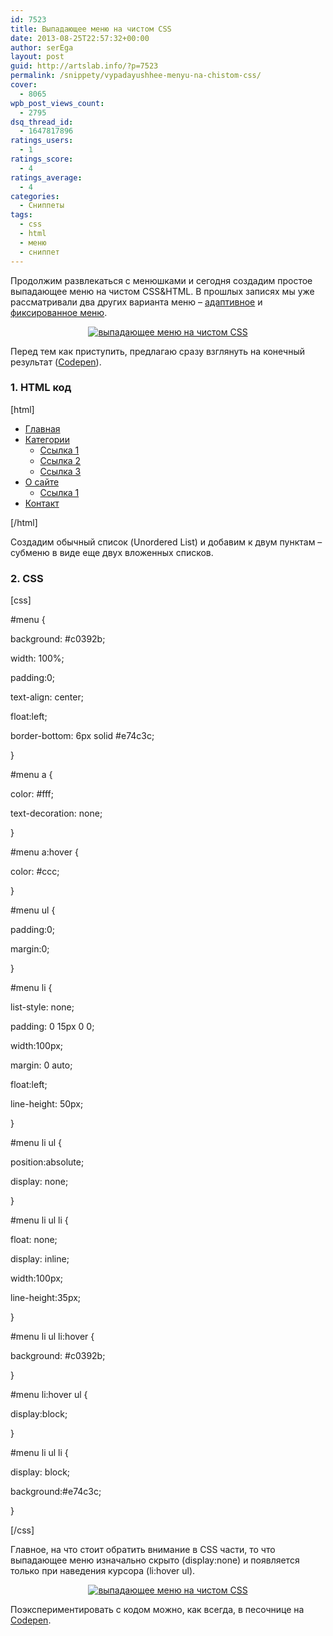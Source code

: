 ```yaml
---
id: 7523
title: Выпадающее меню на чистом CSS
date: 2013-08-25T22:57:32+00:00
author: serEga
layout: post
guid: http://artslab.info/?p=7523
permalink: /snippety/vypadayushhee-menyu-na-chistom-css/
cover:
  - 8065
wpb_post_views_count:
  - 2795
dsq_thread_id:
  - 1647817896
ratings_users:
  - 1
ratings_score:
  - 4
ratings_average:
  - 4
categories:
  - Сниппеты
tags:
  - css
  - html
  - меню
  - сниппет
---
```

Продолжим развлекаться с менюшками и сегодня создадим простое выпадающее меню на чистом CSS&HTML. В прошлых записях мы уже рассматривали два других варианта меню &#8211; [адаптивное](http://artslab.info/snippety/sozdaem-adaptivnoe-menyu/ "Создаем адаптивное меню") и [фиксированное меню](http://artslab.info/snippety/sozdaem-fiksirovannoe-navigacionnoe-menyu-otobrazhaemoe-pri-prokrutke-stranicy/ "Создаем фиксированное навигационное меню, отображаемое при прокрутке страницы").

<center>
  <a href="http://googledrive.com/host/0B9lHVSSSdxdxd0hjdUdmRzY3Tjg/dropdown_menu_css.png"><img src="http://googledrive.com/host/0B9lHVSSSdxdxd0hjdUdmRzY3Tjg/dropdown_menu_css-300x188.png" alt="выпадающее меню на чистом CSS" class="aligncenter size-medium wp-image-7532" srcset="http://googledrive.com/host/0B9lHVSSSdxdxd0hjdUdmRzY3Tjg/dropdown_menu_css-300x188.png 300w, http://googledrive.com/host/0B9lHVSSSdxdxd0hjdUdmRzY3Tjg/dropdown_menu_css.png 581w" sizes="(max-width: 300px) 100vw, 300px" /></a>
</center>



<!--more-->

Перед тем как приступить, предлагаю сразу взглянуть на конечный результат (<a href="http://codepen.io/4gray/pen/CoyJt" target="_blank">Codepen</a>).

### 1. HTML код

[html]

<ul id="menu">

<li><a href="#">Главная</a></li>

<li><a href="#">Категории</a>

<ul>

<li><a href="#">Ссылка 1</a></li>

<li><a href="#">Ссылка 2</a></li>

<li><a href="#">Ссылка 3</a></li>

</ul>

</li>

<li><a href="#">О сайте</a>

<ul>

<li><a href="#">Ссылка 1</a></li>

</ul>

</li>

<li><a href="#">Контакт</a></li>

</ul>

[/html]

Создадим обычный список (Unordered List) и добавим к двум пунктам &#8211; субменю в виде еще двух вложенных списков.

### 2. CSS

[css]

#menu {

background: #c0392b;

width: 100%;

padding:0;

text-align: center;

float:left;

border-bottom: 6px solid #e74c3c;

}

#menu a {

color: #fff;

text-decoration: none;

}

#menu a:hover {

color: #ccc;

}

#menu ul {

padding:0;

margin:0;

}

#menu li {

list-style: none;

padding: 0 15px 0 0;

width:100px;

margin: 0 auto;

float:left;

line-height: 50px;

}

#menu li ul {

position:absolute;

display: none;

}

#menu li ul li {

float: none;

display: inline;

width:100px;

line-height:35px;

}

#menu li ul li:hover {

background: #c0392b;

}

#menu li:hover ul {

display:block;

}

#menu li ul li {

display: block;

background:#e74c3c;

}

[/css]

Главное, на что стоит обратить внимание в CSS части, то что выпадающее меню изначально скрыто (display:none) и появляется только при наведения курсора (li:hover ul).

<center>
  <a href="http://googledrive.com/host/0B9lHVSSSdxdxd0hjdUdmRzY3Tjg/dropdown_menu_css.png"><img src="http://googledrive.com/host/0B9lHVSSSdxdxd0hjdUdmRzY3Tjg/dropdown_menu_css-300x188.png" alt="выпадающее меню на чистом CSS" class="aligncenter size-medium wp-image-7532" srcset="http://googledrive.com/host/0B9lHVSSSdxdxd0hjdUdmRzY3Tjg/dropdown_menu_css-300x188.png 300w, http://googledrive.com/host/0B9lHVSSSdxdxd0hjdUdmRzY3Tjg/dropdown_menu_css.png 581w" sizes="(max-width: 300px) 100vw, 300px" /></a>
</center>

Поэкспериментировать с кодом можно, как всегда, в песочнице на <a href="http://codepen.io/4gray/pen/CoyJt" target="_blank">Codepen</a>.